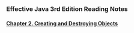 ### Effective Java 3rd Edition Reading Notes

#### [Chapter 2. Creating and Destroying Objects](https://github.com/bluething/exercisesjava/tree/master/effectivejava/src/main/java/io/github/bluething/effectivejava/ch2)
